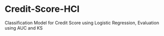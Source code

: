 # Credit-Score-HCI
Classification Model for Credit Score using Logistic Regression, Evaluation using AUC and KS 
  
 
   
 
 
  
  
 
 
 
